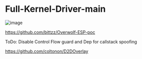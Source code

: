 # Full-Kernel-Driver-main

![image](https://github.com/xelas-bot/KernelBypassPoC/assets/55160414/88527df8-ea8f-43ab-b476-62ead0a32b73)

https://github.com/bittzz/Overwolf-ESP-poc


ToDo: Disable Control Flow guard and Dep for callstack spoofing


https://github.com/coltonon/D2DOverlay
